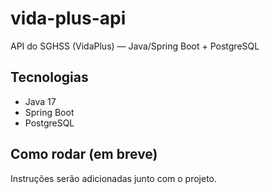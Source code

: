 # vida-plus-api
API do SGHSS (VidaPlus) — Java/Spring Boot + PostgreSQL

## Tecnologias
- Java 17
- Spring Boot
- PostgreSQL

## Como rodar (em breve)
Instruções serão adicionadas junto com o projeto.
